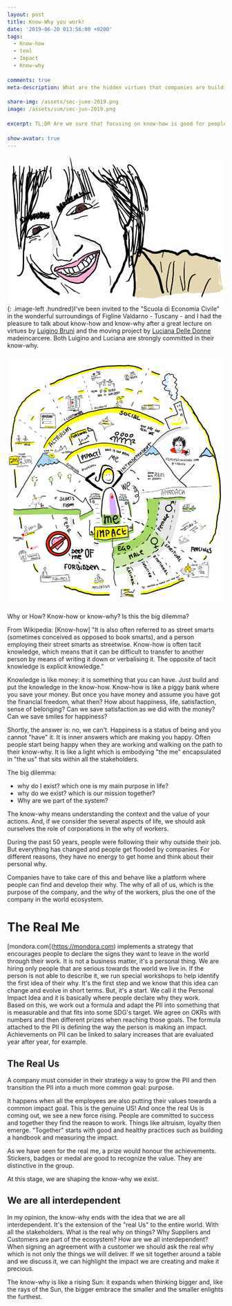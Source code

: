 ```yaml
---
layout: post
title: Know-Why you work!
date: '2019-06-20 013:56:00 +0200'
tags:
  - Know-how
  - teal
  - Impact
  - Know-why

comments: true
meta-description: What are the hidden virtues that companies are building in people? We are lost! In the past, we had places in which we were able to restore ourselves, i.e. churches, after-work clubs, families and lots of different places where we could cultivate our souls and refresh our bodies. Now society is built on competition and we need to fund new companies which are empowering and restoring people from a broader perspective. Know-why is the newborn movement which focuses on this.

share-img: /assets/sec-june-2019.png
image: /assets/sum/sec-jun-2019.png

excerpt: TL;DR Are we sure that focusing on know-how is good for people? Know-how is somehow helping people finding themselves. However, it is better when people know why they are living and the impact they are creating in their life and in others.

show-avatar: true
---
```

![Luciana Delle Donne](/img/luciana-delledonne.png){: .image-left .hundred}I've been invited to the "Scuola di Economia Civile" in the wonderful surroundings of Figline Valdarno - Tuscany - and I had the pleasure to talk about know-how and know-why after a great lecture on virtues by [Luigino Bruni](https://it.wikipedia.org/wiki/Luigino_Bruni) and the moving project by [Luciana Delle Donne](https://www.madeincarcere.it/it/) madeincarcere. Both Luigino and Luciana are strongly committed in their know-why.

 ![KnowWhy](/assets/sec-june-2019.png)

Why or How? Know-how or know-why? Is this the big dilemma? 

From Wikipedia: [Know-how] "It is also often referred to as street smarts (sometimes conceived as opposed to book smarts), and a person employing their street smarts as streetwise. Know-how is often tacit knowledge, which means that it can be difficult to transfer to another person by means of writing it down or verbalising it. The opposite of tacit knowledge is explicit knowledge."

Knowledge is like money: it is something that you can have. Just build and put the knowledge in the know-how. Know-how is like a piggy bank where you save your money. But once you have money and assume you have got the financial freedom, what then? How about happiness, life, satisfaction, sense of belonging? Can we save satisfaction as we did with the money? Can we save smiles for happiness?

Shortly, the answer is: no, we can't. Happiness is a status of being and you cannot "have" it. It is inner answers which are making you happy. 
Often people start being happy when they are working and walking on the path to their know-why. It is like a light which is embodying "the me" encapsulated in "the us" that sits within all the stakeholders. 

The big dilemma:
- why do I exist? which one is my main purpose in life?
- why do we exist? which is our mission together?
- Why are we part of the system? 

The know-why means understanding the context and the value of your actions. And, if we consider the several aspects of life, we should ask ourselves the role of corporations in the why of workers.

During the past 50 years, people were following their why outside their job. But everything has changed and people get flooded by companies. For different reasons, they have no energy to get home and think about their personal why.  

Companies have to take care of this and behave like a platform where people can find and develop their why. The why of all of us, which is the purpose of the company, and the why of the workers, plus the one of the company in the world ecosystem.

# The Real Me
[mondora.com[(https://mondora.com) implements a strategy that encourages people to declare the signs they want to leave in the world through their work. It is not a business matter, it's a personal thing. We are hiring only people that are serious towards the world we live in. If the person is not able to describe it, we run special workshops to help identify the first idea of their why. It's the first step and we know that this idea can change and evolve in short terms. But, it's a start.
We call it the Personal Impact Idea and it is basically where people declare why they work.  
Based on this, we work out a formula and adapt the PII into something that is measurable and that fits into some SDG's target. We agree on OKRs with numbers and then different prizes when reaching those goals.
The formula attached to the PII is defining the way the person is making an impact. Achievements on PII can be linked to salary increases that are evaluated year after year, for example. 
  
  
## The Real Us
A company must consider in their strategy a way to grow the PII and then transition the PII into a much more common goal: purpose.

It happens when all the employees are also putting their values towards a common impact goal. This is the genuine US! And once the real Us is coming out, we see a new force rising. People are committed to success and together they find the reason to work. Things like altruism, loyalty then emerge. "Together" starts with good and healthy practices such as building a handbook and measuring the impact. 

As we have seen for the real me, a prize would honour the achievements. Stickers, badges or medal are good to recognize the value. They are distinctive in the group.

At this stage, we are shaping the know-why we exist. 

## We are all interdependent
In my opinion, the know-why ends with the idea that we are all interdependent. It's the extension of the "real Us" to the entire world. With all the stakeholders. What is the real why on things? Why Suppliers and Customers are part of the ecosystem? How are we all interdependent? 
When signing an agreement with a customer we should ask the real why which is not only the things we will deliver. 
If we sit together around a table and we discuss it, we can highlight the impact we are creating and make it precious.


The know-why is like a rising Sun: it expands when thinking bigger and, like the rays of the Sun, the bigger embrace the smaller and the smaller enlights the furthest.
